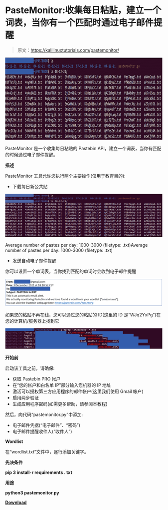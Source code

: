 # PasteMonitor:收集每日粘贴，建立一个词表，当你有一个匹配时通过电子邮件提醒

> 原文：<https://kalilinuxtutorials.com/pastemonitor/>

[![](img/e27345a4d023430f24961e9868998ed4.png)](https://blogger.googleusercontent.com/img/a/AVvXsEhdwtOtW8EwIx3N56XRCB9QDwu5ng21oYYSpMuacqo6vpuaC-fJ33LQl2hEk1Q9SHRcUGKVOp25qdC_dHMPgbYVf9SU7HAcuAaVDGJwocu8_zHaLHGZ3yggt1q35pQ5Gvhmheiec6emjR7Stj10BPFlquuOlHjZFr6fGn9j54wR8I9VYnndmLqkBLVt=s728)

PasteMonitor 是一个收集每日粘贴的 Pastebin API，建立一个词表，当你有匹配的时候通过电子邮件提醒。

**描述**

PasteMonitor 工具允许您执行两个主要操作(仅用于教育目的):

*   下载每日新公共贴

![](img/33d3aca1c32dde61d667569a447128fd.png)

Average number of pastes per day: 1000-3000 (filetype: .txt)Average number of pastes per day: 1000-3000 (filetype: .txt)

*   发送自动电子邮件提醒

你可以设置一个单词表，当你找到匹配的单词时会收到电子邮件提醒

![](img/5df7693a70440462ab4991317dcb0455.png)

如果您的粘贴不再在线，您可以通过您的粘贴的 ID(这里的 ID 是“WJq2YxPg”)在您的计算机/服务器上找到它

![](img/db935d7b8bca0242e8132e4db15401a3.png)

**开始前**

启动该工具之前，请确保:

*   获取 Pastebin PRO 帐户
*   在“您的帐户和白名单 IP”部分输入您机器的 IP 地址
*   激活可以授权第三方应用程序的邮件帐户(这里我们使用 Gmail 帐户)
*   启用两步验证
*   生成应用程序密码(如需更多帮助，请参阅本教程)

然后，向代码“pastemonitor.py”中添加:

*   电子邮件凭据(“电子邮件”、“密码”)
*   电子邮件提醒收件人(“收件人”)

**Wordlist**

在“wordlist.txt”文件中，逐行添加关键字。

**先决条件**

**pip 3 install-r requirements . txt**

**用途**

**python3 pastemonitor.py**

[**Download**](https://github.com/pixelbubble/PasteMonitor)